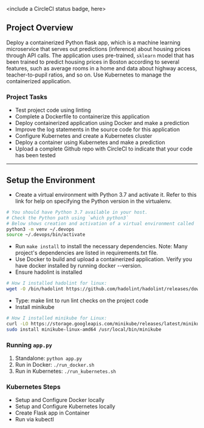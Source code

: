 <include a CircleCI status badge, here>

## Project Overview
 
Deploy a containerized Python flask app, which is a machine learning microservice that serves out predictions (inference) about housing prices through API calls. The application uses pre-trained, `sklearn` model that has been trained to predict housing prices in Boston according to several features, such as average rooms in a home and data about highway access, teacher-to-pupil ratios, and so on. Use Kubernetes to manage the containerized application.

### Project Tasks

* Test  project code using linting
* Complete a Dockerfile to containerize this application
* Deploy containerized application using Docker and make a prediction
* Improve the log statements in the source code for this application
* Configure Kubernetes and create a Kubernetes cluster
* Deploy a container using Kubernetes and make a prediction
* Upload a complete Github repo with CircleCI to indicate that your code has been tested

---

## Setup the Environment

* Create a virtual environment with Python 3.7 and activate it. Refer to this link for help on specifying the Python version in the virtualenv. 
```bash
# You should have Python 3.7 available in your host. 
# Check the Python path using `which python3`
# Below shows creation and activation of a virtual environment called 'devops'
python3 -m venv ~/.devops
source ~/.devops/bin/activate
```
* Run `make install` to install the necessary dependencies. Note: Many project's dependencies are listed in requirements.txt file.
* Use Docker to build and upload a containerized application. Verify you have docker installed by running docker --version.
* Ensure  hadolint is installed
```bash
# How I installed hadolint for linux:
wget -O /bin/hadolint https://github.com/hadolint/hadolint/releases/download/v2.10.0/hadolint-Linux-x86_64
```
* Type: make lint to run lint checks on the project code
* Install minikube
```bash
# How I installed minikube for Linux:
curl -LO https://storage.googleapis.com/minikube/releases/latest/minikube-linux-amd64
sudo install minikube-linux-amd64 /usr/local/bin/minikube
```
### Running `app.py`

1. Standalone:  `python app.py`
2. Run in Docker:  `./run_docker.sh`
3. Run in Kubernetes:  `./run_kubernetes.sh`

### Kubernetes Steps

* Setup and Configure Docker locally
* Setup and Configure Kubernetes locally
* Create Flask app in Container
* Run via kubectl

